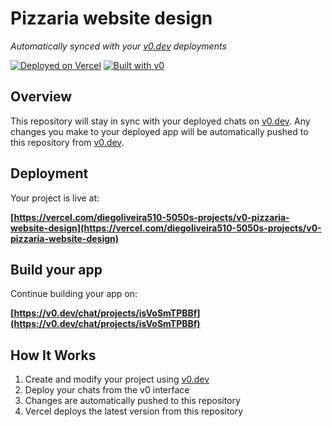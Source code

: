 # Pizzaria website design

*Automatically synced with your [v0.dev](https://v0.dev) deployments*

[![Deployed on Vercel](https://img.shields.io/badge/Deployed%20on-Vercel-black?style=for-the-badge&logo=vercel)](https://vercel.com/diegoliveira510-5050s-projects/v0-pizzaria-website-design)
[![Built with v0](https://img.shields.io/badge/Built%20with-v0.dev-black?style=for-the-badge)](https://v0.dev/chat/projects/isVoSmTPBBf)

## Overview

This repository will stay in sync with your deployed chats on [v0.dev](https://v0.dev).
Any changes you make to your deployed app will be automatically pushed to this repository from [v0.dev](https://v0.dev).

## Deployment

Your project is live at:

**[https://vercel.com/diegoliveira510-5050s-projects/v0-pizzaria-website-design](https://vercel.com/diegoliveira510-5050s-projects/v0-pizzaria-website-design)**

## Build your app

Continue building your app on:

**[https://v0.dev/chat/projects/isVoSmTPBBf](https://v0.dev/chat/projects/isVoSmTPBBf)**

## How It Works

1. Create and modify your project using [v0.dev](https://v0.dev)
2. Deploy your chats from the v0 interface
3. Changes are automatically pushed to this repository
4. Vercel deploys the latest version from this repository
